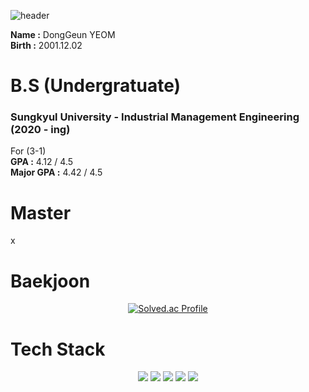 ![header](https://capsule-render.vercel.app/api?type=waving&color=gradient&height=250&section=header&text=Dong_Geun_YEOM&fontSize=90)

__Name :__ DongGeun YEOM <br/>
__Birth :__ 2001.12.02 <br/>

# B.S (Undergratuate)
### Sungkyul University - Industrial Management Engineering (2020 - ing) <br/>
For (3-1) <br/>
__GPA :__ 4.12 / 4.5 <br/>
__Major GPA :__ 4.42 / 4.5 <br/>

# Master
x <br/>

# Baekjoon
<div align=center>
  
[![Solved.ac Profile](http://mazassumnida.wtf/api/v2/generate_badge?boj=ehdrmsdua)](https://solved.ac/ehdrmsdua/)
  
</div>

# Tech Stack
<div align=center>
<img src="https://img.shields.io/badge/Python-3776AB?style=for-the-badge&logo=Python&logoColor=white">
<img src="https://img.shields.io/badge/MySQL-4479A1?style=for-the-badge&logo=MySQL&logoColor=white">
<img src="https://img.shields.io/badge/C-A8B9CC?style=for-the-badge&logo=C&logoColor=white">
<img src="https://img.shields.io/badge/Qgis-589632?style=for-the-badge&logo=Qgis&logoColor=white">
<img src="https://img.shields.io/badge/Google Colab-F9AB00?style=for-the-badge&logo=Google Colab&logoColor=white">
</div>
